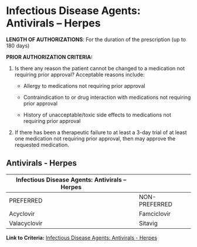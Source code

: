 # Infectious Disease Agents: Antivirals – Herpes

**LENGTH OF AUTHORIZATIONS**: For the duration of the prescription (up to 180 days)

**PRIOR AUTHORIZATION CRITERIA:**

1. Is there any reason the patient cannot be changed to a medication not requiring prior approval? Acceptable reasons include:

    - Allergy to medications not requiring prior approval

    - Contraindication to or drug interaction with medications not requiring prior approval

    - History of unacceptable/toxic side effects to medications not requiring prior approval

2. If there has been a therapeutic failure to at least a 3-day trial of at least one medication not requiring prior approval, then may approve the requested medication.

## Antivirals - Herpes

| Infectious Disease Agents: Antivirals – Herpes  |              |
|-------------------------------------------------|--------------|
| PREFERRED                                       | NON-PREFERRED|
| Acyclovir                                       | Famciclovir  |
| Valacyclovir                                    | Sitavig      |

**Link to Criteria:** [Infectious Disease Agents: Antivirals - Herpes](https://pharmacy.medicaid.ohio.gov/sites/default/files/20220415_UPDL_Criteria_FINAL_.pdf#page=78)
